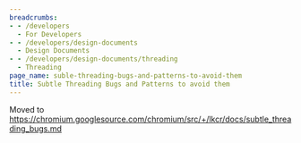 ```yaml
---
breadcrumbs:
- - /developers
  - For Developers
- - /developers/design-documents
  - Design Documents
- - /developers/design-documents/threading
  - Threading
page_name: suble-threading-bugs-and-patterns-to-avoid-them
title: Subtle Threading Bugs and Patterns to avoid them
---
```


Moved to
<https://chromium.googlesource.com/chromium/src/+/lkcr/docs/subtle_threading_bugs.md>
